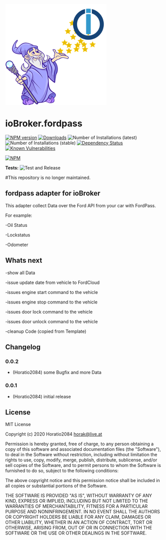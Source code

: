 ![Logo](admin/fordpass.png)
# ioBroker.fordpass

[![NPM version](http://img.shields.io/npm/v/iobroker.fordpass.svg)](https://www.npmjs.com/package/iobroker.fordpass)
[![Downloads](https://img.shields.io/npm/dm/iobroker.fordpass.svg)](https://www.npmjs.com/package/iobroker.fordpass)
![Number of Installations (latest)](http://iobroker.live/badges/fordpass-installed.svg)
![Number of Installations (stable)](http://iobroker.live/badges/fordpass-stable.svg)
[![Dependency Status](https://img.shields.io/david/Horatio2084/iobroker.fordpass.svg)](https://david-dm.org/Horatio2084/iobroker.fordpass)
[![Known Vulnerabilities](https://snyk.io/test/github/Horatio2084/ioBroker.fordpass/badge.svg)](https://snyk.io/test/github/Horatio2084/ioBroker.fordpass)

[![NPM](https://nodei.co/npm/iobroker.fordpass.png?downloads=true)](https://nodei.co/npm/iobroker.fordpass/)

**Tests:** ![Test and Release](https://github.com/Horatio2084/ioBroker.fordpass/workflows/Test%20and%20Release/badge.svg)

#This repository is no longer maintained.

## fordpass adapter for ioBroker

This adapter collect Data over the Ford API from your car with FordPass.

For example:

-Oil Status

-Lockstatus

-Odometer


## Whats next
-show all Data

-issue update date from vehicle to FordCloud

-issues engine start command to the vehicle

-issues engine stop command to the vehicle

-issues door lock command to the vehicle

-issues door unlock command to the vehicle

-cleanup Code (copied from Template)



## Changelog

### 0.0.2
* (Horatio2084) some Bugfix and more Data
### 0.0.1
* (Horatio2084) initial release

## License
MIT License

Copyright (c) 2020 Horatio2084 <horak@live.at>

Permission is hereby granted, free of charge, to any person obtaining a copy
of this software and associated documentation files (the "Software"), to deal
in the Software without restriction, including without limitation the rights
to use, copy, modify, merge, publish, distribute, sublicense, and/or sell
copies of the Software, and to permit persons to whom the Software is
furnished to do so, subject to the following conditions:

The above copyright notice and this permission notice shall be included in all
copies or substantial portions of the Software.

THE SOFTWARE IS PROVIDED "AS IS", WITHOUT WARRANTY OF ANY KIND, EXPRESS OR
IMPLIED, INCLUDING BUT NOT LIMITED TO THE WARRANTIES OF MERCHANTABILITY,
FITNESS FOR A PARTICULAR PURPOSE AND NONINFRINGEMENT. IN NO EVENT SHALL THE
AUTHORS OR COPYRIGHT HOLDERS BE LIABLE FOR ANY CLAIM, DAMAGES OR OTHER
LIABILITY, WHETHER IN AN ACTION OF CONTRACT, TORT OR OTHERWISE, ARISING FROM,
OUT OF OR IN CONNECTION WITH THE SOFTWARE OR THE USE OR OTHER DEALINGS IN THE
SOFTWARE.
